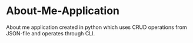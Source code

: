 # About-Me-Application
About me application created in python which uses CRUD operations from JSON-file and operates through CLI.
